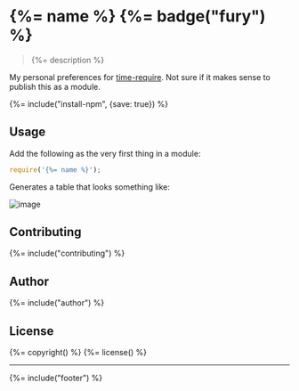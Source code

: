 # {%= name %} {%= badge("fury") %}

> {%= description %}

My personal preferences for [time-require](https://github.com/jaguard/time-require). Not sure if it makes sense to publish this as a module. 

{%= include("install-npm", {save: true}) %}

## Usage

Add the following as the very first thing in a module:

```js
require('{%= name %}');
```

Generates a table that looks something like:

![image](https://cloud.githubusercontent.com/assets/383994/6710335/45c16e08-cd56-11e4-96b5-cc24832a546a.png)


## Contributing
{%= include("contributing") %}

## Author
{%= include("author") %}

## License
{%= copyright() %}
{%= license() %}

***

{%= include("footer") %}
